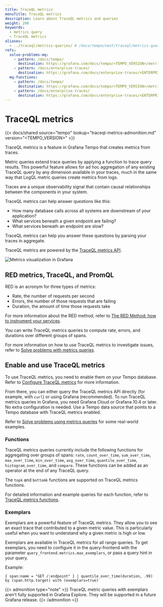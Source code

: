 ```yaml
---
title: TraceQL metrics
menuTitle: TraceQL metrics
description: Learn about TraceQL metrics and queries
weight: 200
keywords:
  - metrics query
  - TraceQL metrics
aliases:
  - ../traceql/metrics-queries/ # /docs/tempo/next/traceql/metrics-queries/
refs:
  solve-problems-mq:
    - pattern: /docs/tempo/
      destination: https://grafana.com/docs/tempo/<TEMPO_VERSION>/metrics-from-traces/metrics-queries/solve-problems-metrics-queries/
    - pattern: /docs/enterprise-traces/
      destination: https://grafana.com/docs/enterprise-traces/<ENTERPRISE_TRACES_VERSION>/traceql/metrics-queries/solve-problems-metrics-queries/
  mq-functions:
    - pattern: /docs/tempo/
      destination: https://grafana.com/docs/tempo/<TEMPO_VERSION>/metrics-from-traces/metrics-queries/functions/
    - pattern: /docs/enterprise-traces/
      destination: https://grafana.com/docs/enterprise-traces/<ENTERPRISE_TRACES_VERSION>/traceql/metrics-queries/functions/
---
```


# TraceQL metrics

<!-- Using a custom admonition because no feature flag is required. -->

{{< docs/shared source="tempo" lookup="traceql-metrics-admonition.md" version="<TEMPO_VERSION>" >}}

TraceQL metrics is a feature in Grafana Tempo that creates metrics from traces.

Metric queries extend trace queries by applying a function to trace query results.
This powerful feature allows for ad hoc aggregation of any existing TraceQL query by any dimension available in your
traces, much in the same way that LogQL metric queries create metrics from logs.

Traces are a unique observability signal that contain causal relationships between the components in your system.

TraceQL metrics can help answer questions like this:

- How many database calls across all systems are downstream of your application?
- What services beneath a given endpoint are failing?
- What services beneath an endpoint are slow?

TraceQL metrics can help you answer these questions by parsing your traces in aggregate.

TraceQL metrics are powered by
the [TraceQL metrics API](https://grafana.com/docs/tempo/<TEMPO_VERSION>/api_docs/#traceql-metrics).

![Metrics visualization in Grafana](/media/docs/tempo/metrics-explore-sapmle-v2.7.png)

## RED metrics, TraceQL, and PromQL

RED is an acronym for three types of metrics:

- Rate, the number of requests per second
- Errors, the number of those requests that are failing
- Duration, the amount of time those requests take

For more information about the RED method, refer
to [The RED Method: how to instrument your services](/blog/2018/08/02/the-red-method-how-to-instrument-your-services/).

You can write TraceQL metrics queries to compute rate, errors, and durations over different groups of spans.

For more information on how to use TraceQL metrics to investigate issues, refer
to [Solve problems with metrics queries](ref:solve-problems-mq).

## Enable and use TraceQL metrics

To use TraceQL metrics, you need to enable them on your Tempo database.
Refer to [Configure TraceQL metrics](https://grafana.com/docs/tempo/<TEMPO_VERSION>/operations/traceql-metrics/) for
more information.

From there, you can either query the TraceQL metrics API directly (for example, with `curl`) or using Grafana
(recommended).
To run TraceQL metrics queries in Grafana, you need Grafana Cloud or Grafana 10.4 or later.
No extra configuration is needed.
Use a Tempo data source that points to a Tempo database with TraceQL metrics enabled.

Refer to [Solve problems using metrics queries](ref:solve-problems-mq) for some real-world examples.

### Functions

TraceQL metrics queries currently include the following functions for aggregating over groups of spans: `rate`,
`count_over_time`, `sum_over_time`, `max_over_time`, `min_over_time`, `avg_over_time`, `quantile_over_time`,
`histogram_over_time`, and `compare`.
These functions can be added as an operator at the end of any TraceQL query.

The `topk` and `bottomk` functions are supported on TraceQL metrics functions.

For detailed information and example queries for each function, refer to [TraceQL metrics functions](ref:mq-functions).

### Exemplars

Exemplars are a powerful feature of TraceQL metrics.
They allow you to see an exact trace that contributed to a given metric value.
This is particularly useful when you want to understand why a given metric is high or low.

Exemplars are available in TraceQL metrics for all range queries.
To get exemplars, you need to configure it in the query-frontend with the parameter
`query_frontend.metrics.max_exemplars`,
or pass a query hint in your query.

Example:

```
{ span:name = "GET /:endpoint" } | quantile_over_time(duration, .99) by (span.http.target) with (exemplars=true)
```

{{< admonition type="note" >}}
TraceQL metric queries with exemplars aren't fully supported in Grafana Explore.
They will be supported in a future Grafana release.
{{< /admonition >}}
